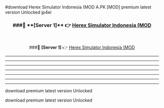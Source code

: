 #download Herex Simulator Indonesia (MOD A.PK [MOD] premium latest version Unlocked jp4ei 



<div align="center">
<h3>###🔹 **[Server 1]** 👉 <a href="https://download1apk.web.app/">Herex Simulator Indonesia (MOD</a></h3><br>


###🔹 **[Server 1]** 👉 <a href="https://download1apk.web.app/">Herex Simulator Indonesia (MOD</a></h3>
</div>



----------------------------------------------------------

----------------------------------------------------------

----------------------------------------------------------

----------------------------------------------------------

----------------------------------------------------------

----------------------------------------------------------

----------------------------------------------------------

download premium latest version Unlocked

download premium latest version Unlocked
